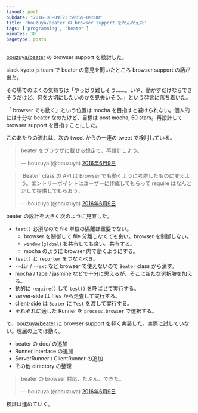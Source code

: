 ```yaml
---
layout: post
pubdate: "2016-06-09T23:59:59+09:00"
title: 'bouzuya/beater の browser support をかんがえた'
tags: ['programming', 'beater']
minutes: 30
pagetype: posts
---
```

[bouzuya/beater][] の browser support を検討した。

slack kyoto.js team で beater の意見を聞いたところ browser support の話が出た。

その場でのぼくの気持ちは「やっぱり難しそう……。いや、動かすだけならできそうだけど、何を大切にしたいのかを見失いそう。」という発言に落ち着いた。

「 browser でも動く」という位置は mocha を目指すと避けられない。個人的には十分な beater なのだけど、目標は post mocha, 50 stars。再設計して browser support を目指すことにした。

このあたりの流れは、次の tweet からの一連の tweet で検討している。

<blockquote class="twitter-tweet" data-lang="ja"><p lang="ja" dir="ltr">beater をブラウザに載せる想定で、再設計しよう。</p>&mdash; bouzuya (@bouzuya) <a href="https://twitter.com/bouzuya/status/740834105194123264">2016年6月9日</a></blockquote>
<script async src="//platform.twitter.com/widgets.js" charset="utf-8"></script>

<blockquote class="twitter-tweet" data-lang="ja"><p lang="ja" dir="ltr">`Beater` class の API は Browser でも動くように考慮したものに変えよう。エントリーポイントはユーザーに作成してもらって require はなんとかして提供してもらおう。</p>&mdash; bouzuya (@bouzuya) <a href="https://twitter.com/bouzuya/status/740866293834776577">2016年6月9日</a></blockquote>
<script async src="//platform.twitter.com/widgets.js" charset="utf-8"></script>

beater の設計を大きく次のように見直した。

- `test()` 必須なので file 単位の隔離は重要でない。
  - browser を制御して file 分離しなくても良い。browser を制御しない。
  - `window` (`global`) を共有しても良い。共有する。
  - mocha のように browser 内で動くようにする。
- `test()` と `reporter` をつなぐべき。
- `--dir` / `--ext` など browser で使えないので `Beater` class から消す。
- mocha / tape / jasmine などで十分に思えるが、そこに新たな選択肢を加える。
- 動的に `require()` して `test()` を呼ばせて実行する。
- server-side は files から走査して実行する。
- client-side は `Beater` に `Test` を渡して実行する。
- それぞれに適した Runner を `process.browser` で選択する。

で、[bouzuya/beater][] に browser support を軽く実装した。実際に試していない。理屈の上では動く。

- beater の doc/ の追加
- Runner interface の追加
- ServerRunner / ClientRunner の追加
- その他 directory の整理

<blockquote class="twitter-tweet" data-lang="ja"><p lang="ja" dir="ltr">beater の browser 対応、たぶん、できた。</p>&mdash; bouzuya (@bouzuya) <a href="https://twitter.com/bouzuya/status/741044525112557569">2016年6月9日</a></blockquote>
<script async src="//platform.twitter.com/widgets.js" charset="utf-8"></script>

検証は進めていく。

[bouzuya/beater]: https://github.com/bouzuya/beater
